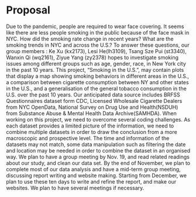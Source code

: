 Proposal
================

Due to the pandemic, people are required to wear face covering. It seems
like there are less people smoking in the public because of the face
mask in NYC. How did the smoking rate change in recent years? What are
the smoking trends in NYC and across the U.S.? To answer these
questions, our group members : Ke Xu (kx2173), Lesi He(lh3109), Tsang
Sze Pui (st3340), Wanxin Qi (wq2161), Ziyue Yang (zy2378) hopes to
investigate smoking issues among different groups such as age, gender,
race, in New York city in the past 10 years. This project, “Smoking in
the U.S.”, may contain plots that display a map showing smoking
behaviors in different areas in the U.S., a comparison between cigarette
consumption between NY and other states in the U.S., and a
generalisation of the general tobacco consumption in the U.S. over the
past 10 years. Our anticipated data source includes BRFSS Questionnaires
dataset form CDC, Licensed Wholesale Cigarette Dealers from NYC
OpenData, National Survey on Drug Use and Health(NSDUH) from Substance
Abuse & Mental Health Data Archive(SAMHDA). When working on this
project, we need to overcome several coding challenges. As each dataset
provides a limited picture of the information, we need to combine
multiple datasets in order to draw the conclusion from a more
macroscopic and prospective level. The time and information of the
datasets may not match, some data manipulation such as filtering the
date and location may be needed in order to combine the dataset in an
organised way. We plan to have a group meeting by Nov. 19, and read
related readings about our study, and clean our data set. By the end of
November, we plan to complete most of our data analysis and have a
mid-term group meeting, discussing report writing and website making.
Starting from December, we plan to use these ten days to write and
refine the report, and make our websites. We plan to have several
meetings if necessary.
